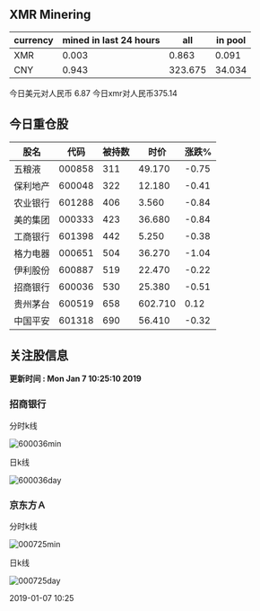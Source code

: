 ## XMR Minering

|currency|mined in last 24 hours|all|in pool|
|---|---|---|---|
|XMR|0.003|0.863|0.091|
|CNY|0.943|323.675|34.034|

今日美元对人民币 6.87	今日xmr对人民币375.14


## 今日重仓股 

|股名|代码|被持数|时价|涨跌%|
|---|---|---|---|---|
|五粮液|000858|311|49.170|-0.75|
|保利地产|600048|322|12.180|-0.41|
|农业银行|601288|406|3.560|-0.84|
|美的集团|000333|423|36.680|-0.84|
|工商银行|601398|442|5.250|-0.38|
|格力电器|000651|504|36.270|-1.04|
|伊利股份|600887|519|22.470|-0.22|
|招商银行|600036|530|25.380|-0.51|
|贵州茅台|600519|658|602.710|0.12|
|中国平安|601318|690|56.410|-0.32|

## 关注股信息
**更新时间 : Mon Jan  7 10:25:10 2019**
### 招商银行 
分时k线

![600036min](http://image.sinajs.cn/newchart/min/n/sh600036.gif)

日k线

![600036day](http://image.sinajs.cn/newchart/daily/n/sh600036.gif)

### 京东方Ａ 
分时k线

![000725min](http://image.sinajs.cn/newchart/min/n/sz000725.gif)

日k线

![000725day](http://image.sinajs.cn/newchart/daily/n/sz000725.gif)

2019-01-07 10:25